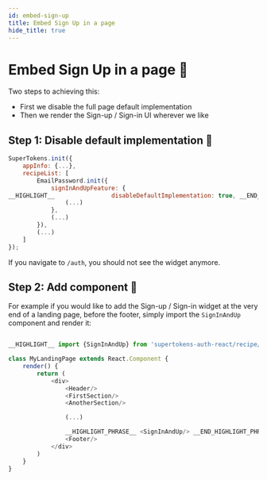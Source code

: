 ```yaml
---
id: embed-sign-up
title: Embed Sign Up in a page
hide_title: true
---
```


# Embed Sign Up in a page 📑

Two steps to achieving this:
- First we disable the full page default implementation
- Then we render the Sign-up / Sign-in UI wherever we like


## Step 1: Disable default implementation 🔐

<!--DOCUSAURUS_CODE_TABS-->
<!--ReactJS-->

```js
SuperTokens.init({
    appInfo: {...},
    recipeList: [
        EmailPassword.init({
            signInAndUpFeature: {
__HIGHLIGHT__                disableDefaultImplementation: true, __END_HIGHLIGHT__
                (...)
            },
            (...)
        }),
        (...)
    ]
});
```

<!--END_DOCUSAURUS_CODE_TABS-->

If you navigate to `/auth`, you should not see the widget anymore.

## Step 2: Add component 📃

For example if you would like to add the Sign-up / Sign-in widget at the very end of a landing page, before the footer, simply import the `SignInAndUp` component and render it:

<!--DOCUSAURUS_CODE_TABS-->
<!--ReactJS-->

```js

__HIGHLIGHT__ import {SignInAndUp} from 'supertokens-auth-react/recipe/emailpassword'; __END_HIGHLIGHT__

class MyLandingPage extends React.Component {
    render() {
        return (
            <div>
                <Header/>
                <FirstSection/>
                <AnotherSection/>

                (...)

                __HIGHLIGHT_PHRASE__ <SignInAndUp/> __END_HIGHLIGHT_PHRASE__
                <Footer/>
            </div>
        )
    }
}
```

<!--END_DOCUSAURUS_CODE_TABS-->